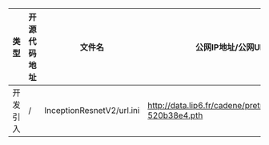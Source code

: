 | 类型 | 开源代码地址 | 文件名 | 公网IP地址/公网URL地址/域名/邮箱地址 | 用途说明 |
| ---- | ------------ | ------ | ------------------------------------ | -------- |
|开发引入|/|InceptionResnetV2/url.ini|http://data.lip6.fr/cadene/pretrainedmodels/inceptionresnetv2-520b38e4.pth|下载权重|